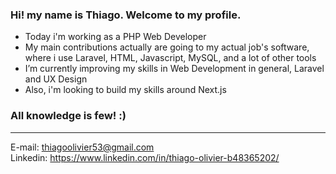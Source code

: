 ### Hi! my name is Thiago. Welcome to my profile.

- Today i'm working as a PHP Web Developer
- My main contributions actually are going to my actual job's software, where i use Laravel, HTML, Javascript, MySQL, and a lot of other tools
- I’m currently improving my skills in Web Development in general, Laravel and UX Design
- Also, i'm looking to build my skills around Next.js

### All knowledge is few! :)
---------------------------------------------------------------------------------
E-mail: thiagoolivier53@gmail.com
<br>
Linkedin: https://www.linkedin.com/in/thiago-olivier-b48365202/

